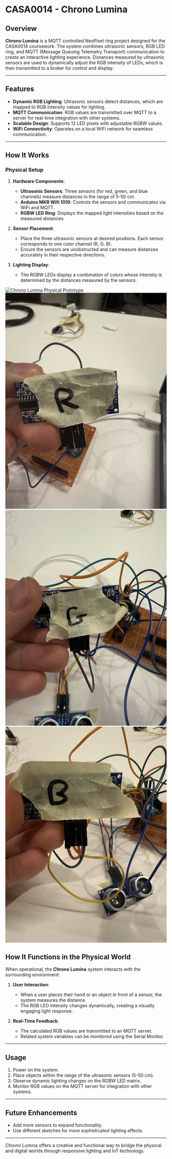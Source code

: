 # CASA0014 - Chrono Lumina

## Overview

**Chrono Lumina** is a MQTT controlled NeoPixel ring project designed for the CASA0014 coursework. The system combines ultrasonic sensors, RGB LED ring, and MQTT (Message Queuing Telemetry Transport) communication to create an interactive lighting experience. Distances measured by ultrasonic sensors are used to dynamically adjust the RGB intensity of LEDs, which is then transmitted to a broker for control and display.

---

## Features

- **Dynamic RGB Lighting**: Ultrasonic sensors detect distances, which are mapped to RGB intensity values for lighting.
- **MQTT Communication**: RGB values are transmitted over MQTT to a server for real-time integration with other systems.
- **Scalable Design**: Supports 12 LED pixels with adjustable RGBW values.
- **WiFi Connectivity**: Operates on a local WiFi network for seamless communication.

---

## How It Works

### Physical Setup

1. **Hardware Components**:
   - **Ultrasonic Sensors**: Three sensors (for red, green, and blue channels) measure distances in the range of 5-50 cm.
   - **Arduino MKR Wifi 1010**: Controls the sensors and communicates via WiFi and MQTT.
   - **RGBW LED Ring**: Displays the mapped light intensities based on the measured distances.

2. **Sensor Placement**:
   - Place the three ultrasonic sensors at desired positions. Each sensor corresponds to one color channel (R, G, B).
   - Ensure the sensors are unobstructed and can measure distances accurately in their respective directions.

3. **Lighting Display**:
   - The RGBW LEDs display a combination of colors whose intensity is determined by the distances measured by the sensors.

  ![Chrono Lumina Physical Prototype](Chrono_Lumina_Prototype.jpg "Chrono Lumina Physical Prototype")
  ![Chrono Lumina Red_Sensor](Chrono_Lumina_Prototype_Red_Sensor.jpg "Chrono Lumina Red Sensor")
  ![Chrono Lumina Green_Sensor](Chrono_Lumina_Prototype_Green_Sensor.jpg "Chrono Lumina Green Sensor")
  ![Chrono Lumina Blue_Sensor](Chrono_Lumina_Prototype_Blue_Sensor.jpg "Chrono Lumina Blue Sensor")

## How It Functions in the Physical World

When operational, the **Chrono Lumina** system interacts with the surrounding environment:

1. **User Interaction**:
   - When a user places their hand or an object in front of a sensor, the system measures the distance.
   - The RGB LED intensity changes dynamically, creating a visually engaging light response.

2. **Real-Time Feedback**:
   - The calculated RGB values are transmitted to an MQTT server.
   - Related system variables can be monitored using the Serial Monitor.

---

## Usage

1. Power on the system.
2. Place objects within the range of the ultrasonic sensors (5-50 cm).
3. Observe dynamic lighting changes on the RGBW LED matrix.
4. Monitor RGB values on the MQTT server for integration with other systems.

---

## Future Enhancements

- Add more sensors to expand functionality.
- Use different sketches for more sophisticated lighting effects.

---

Chrono Lumina offers a creative and functional way to bridge the physical and digital worlds through responsive lighting and IoT technology.
